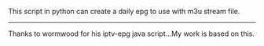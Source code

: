 This script in python can create a daily epg to use with m3u stream file.
*******************
Thanks to wormwood for his iptv-epg java script...My work is based on this. 
